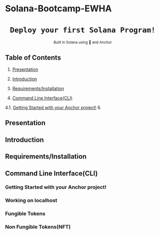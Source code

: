 # Solana-Bootcamp-EWHA

<div align="center">
  <h1>
    <code>Deploy your first Solana Program!</code>
  </h1>

  
   <sub>
    Built in Solana using 🦀 and Anchor 
     
  </sub>
  
</div>

## Table of Contents

1. [Presentation](#presentation) 

2. [Introduction](#introduction) 

3. [Requirements/Installation](#requirementsinstallation) 

4. [Command Line Interface(CLI)](#command-line-interfacecli) 

  4.1. [Getting Started with your Anchor project!](#introduction) 
6. 
## **Presentation**

## **Introduction**

## **Requirements/Installation**

## **Command Line Interface(CLI)**

### **Getting Started with your Anchor project!**

### **Working on localhost**

### **Fungible Tokens**

### **Non Fungible Tokens(NFT)**

